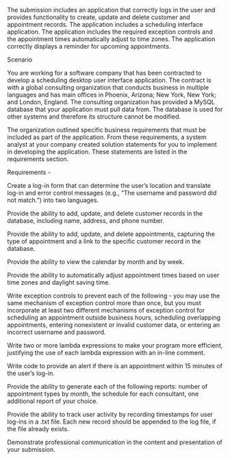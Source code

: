 The submission includes an application that correctly logs in the user and provides functionality to create, update and delete customer and appointment records. The application includes a scheduling interface application. The application includes the required exception controls and the appointment times automatically adjust to time zones. The application correctly displays a reminder for upcoming appointments.

Scenario

You are working for a software company that has been contracted to develop a scheduling desktop user interface application. The contract is with a global consulting organization that conducts business in multiple languages and has main offices in Phoenix, Arizona; New York, New York; and London, England. The consulting organization has provided a MySQL database that your application must pull data from. The database is used for other systems and therefore its structure cannot be modified.

The organization outlined specific business requirements that must be included as part of the application. From these requirements, a system analyst at your company created solution statements for you to implement in developing the application. These statements are listed in the requirements section.

Requirements - 

Create a log-in form that can determine the user’s location and translate log-in and error control messages (e.g., “The username and password did not match.”) into two languages.

Provide the ability to add, update, and delete customer records in the database, including name, address, and phone number.

Provide the ability to add, update, and delete appointments, capturing the type of appointment and a link to the specific customer record in the database.

Provide the ability to view the calendar by month and by week.

Provide the ability to automatically adjust appointment times based on user time zones and daylight saving time.

Write exception controls to prevent each of the following - you may use the same mechanism of exception control more than once, but you must incorporate at least two different mechanisms of exception control for scheduling an appointment outside 
business hours, scheduling overlapping appointments, entering nonexistent or invalid customer data, or entering an incorrect username and password.

Write two or more lambda expressions to make your program more efficient, justifying the use of each lambda expression with an in-line comment.

Write code to provide an alert if there is an appointment within 15 minutes of the user’s log-in.

Provide the ability to generate each of the following reports: number of appointment types by month, the schedule for each consultant, one additional report of your choice.

Provide the ability to track user activity by recording timestamps for user log-ins in a .txt file. Each new record should be appended to the log file, if the file already exists.

Demonstrate professional communication in the content and presentation of your submission.
